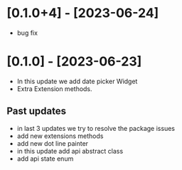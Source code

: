 # [0.1.0+4] - [2023-06-24]
* bug fix


# [0.1.0] - [2023-06-23]
* In this update we add date picker Widget
* Extra Extension methods.


## Past updates
* in last 3 updates we try to resolve the package issues
* add new extensions methods
* add new dot line painter
* in this update add api abstract class
* add api state enum
